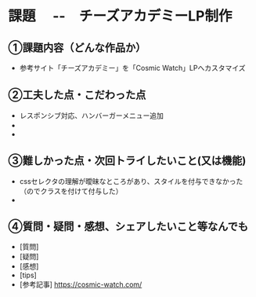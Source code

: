 # 課題　 --　チーズアカデミーLP制作

## ①課題内容（どんな作品か）
- 参考サイト「チーズアカデミー」を「Cosmic Watch」LPへカスタマイズ

## ②工夫した点・こだわった点
- レスポンシブ対応、ハンバーガーメニュー追加
- 　
- 

## ③難しかった点・次回トライしたいこと(又は機能)
- cssセレクタの理解が曖昧なところがあり、スタイルを付与できなかった（のでクラスを付けて付与した）
- 

## ④質問・疑問・感想、シェアしたいこと等なんでも
- [質問]
- [疑問]
- [感想]
- [tips]
- [参考記事]
https://cosmic-watch.com/
